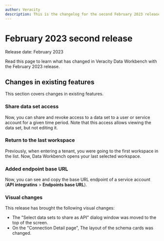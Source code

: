 ```yaml
---
author: Veracity
description: This is the changelog for the second February 2023 release of Data Workbench.
---
```


# February 2023 second release

Release date: February 2023

Read this page to learn what has changed in Veracity Data Workbench with the February 2023 release.

## Changes in existing features

This section covers changes in existing features.
### Share data set access
Now, you can share and revoke access to a data set to a user or service account for a given time period. Note that this access allows viewing the data set, but not editing it.

### Return to the last workspace
Previously, when entering a tenant, you were going to the first workspace in the list. Now, Data Workbench opens your last selected workspace.

### Added endpoint base URL
Now, you can see and copy the base URL endpoint of a service account (**API integratins** > **Endpoints base URL**).

### Visual changes
This release has brought the following visual changes:
* The "Select data sets to share as API" dialog window was moved to the top of the screen.
* On the "Connection Detail page", The layout of the schema cards was changed.